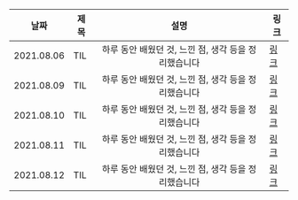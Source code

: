 

| 날짜       | 제목 |                         설명                         | 링크                                            |
| ---------- | ---- | :--------------------------------------------------: | ----------------------------------------------- |
| 2021.08.06 | TIL  | 하루 동안 배웠던 것, 느낀 점, 생각 등을 정리했습니다 | [링크](https://velog.io/@wooko5/TIL-2021.08.06) |
| 2021.08.09 | TIL  | 하루 동안 배웠던 것, 느낀 점, 생각 등을 정리했습니다 | [링크](https://velog.io/@wooko5/TIL-2021.08.09) |
| 2021.08.10 | TIL  | 하루 동안 배웠던 것, 느낀 점, 생각 등을 정리했습니다 | [링크](https://velog.io/@wooko5/2021.08.10-TIL) |
| 2021.08.11 | TIL  | 하루 동안 배웠던 것, 느낀 점, 생각 등을 정리했습니다 | [링크](https://velog.io/@wooko5/TIL-2021.08.11) |
| 2021.08.12 | TIL  | 하루 동안 배웠던 것, 느낀 점, 생각 등을 정리했습니다 | [링크](https://velog.io/@wooko5/TIL-2021.08.12) |

